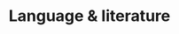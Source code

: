---
title: Language & literature
description: Language implies any form of expression or communication. Literature refers to the body of the written or spoken compostion of a specific kind, on a particular topic.
image: https://i.pinimg.com/564x/f9/61/e3/f961e392c930a83d1d82dae02093e0e3.jpg
# Badge style
style:
    background: "#2a9d8f"
    color: "#fff"
---